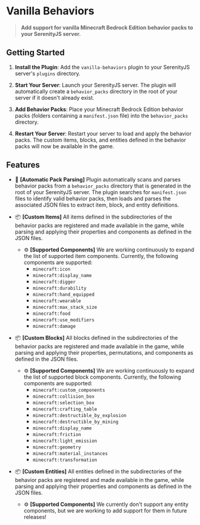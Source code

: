 # Vanilla Behaviors

> **Add support for vanilla Minecraft Bedrock Edition behavior packs to your SerenityJS server.**

## Getting Started
1. **Install the Plugin**: Add the `vanilla-behaviors` plugin to your SerenityJS server's `plugins` directory.

2. **Start Your Server**: Launch your SerenityJS server. The plugin will automatically create a `behavior_packs` directory in the root of your server if it doesn't already exist.

3. **Add Behavior Packs**: Place your Minecraft Bedrock Edition behavior packs (folders containing a `manifest.json` file) into the `behavior_packs` directory.

4. **Restart Your Server**: Restart your server to load and apply the behavior packs. The custom items, blocks, and entities defined in the behavior packs will now be available in the game.

## Features
- 🔄 **[Automatic Pack Parsing]**
  Plugin automatically scans and parses behavior packs from a `behavior_packs` directory that is generated in the root of your SerenityJS server. The plugin searches for `manifest.json` files to identify valid behavior packs, then loads and parses the associated JSON files to extract item, block, and entity definitions.

- 📦 **[Custom Items]**
  All items defined in the subdirectories of the behavior packs are registered and made available in the game, while parsing and applying their properties and components as defined in the JSON files.
  - ⚙️ **[Supported Components]**
    We are working continuously to expand the list of supported item components. Currently, the following components are supported:
    - `minecraft:icon`
    - `minecraft:display_name`
    - `minecraft:digger`
    - `minecraft:durability`
    - `minecraft:hand_equipped`
    - `minecraft:wearable`
    - `minecraft:max_stack_size`
    - `minecraft:food`
    - `minecraft:use_modifiers`
    - `minecraft:damage`

- 📦 **[Custom Blocks]**
  All blocks defined in the subdirectories of the behavior packs are registered and made available in the game, while parsing and applying their properties, permutations, and components as defined in the JSON files.
  - ⚙️ **[Supported Components]**
    We are working continuously to expand the list of supported block components. Currently, the following components are supported:
    - `minecraft:custom_components`
    - `minecraft:collision_box`
    - `minecraft:selection_box`
    - `minecraft:crafting_table`
    - `minecraft:destructible_by_explosion`
    - `minecraft:destructible_by_mining`
    - `minecraft:display_name`
    - `minecraft:friction`
    - `minecraft:light_emission`
    - `minecraft:geometry`
    - `minecraft:material_instances`
    - `minecraft:transformation`

- 📦 **[Custom Entities]**
  All entities defined in the subdirectories of the behavior packs are registered and made available in the game, while parsing and applying their properties and components as defined in the JSON files.
  - ⚙️ **[Supported Components]**
    We currently don't support any entity components, but we are working to add support for them in future releases!